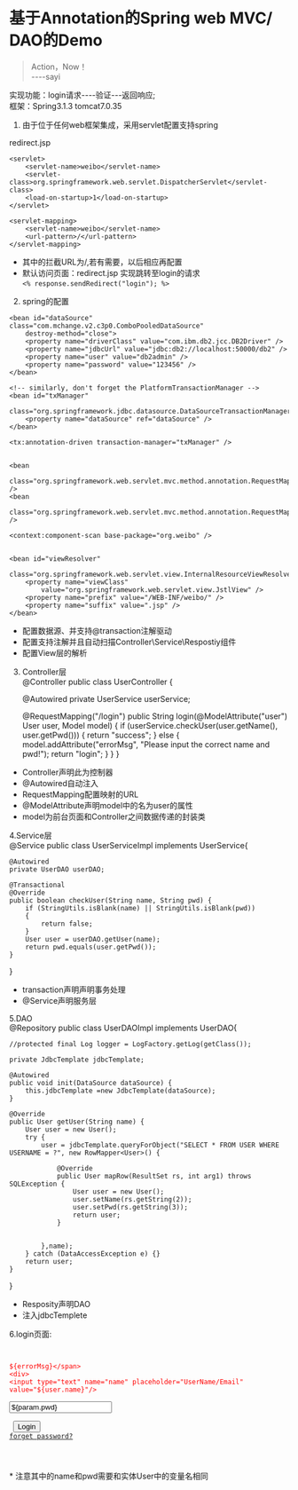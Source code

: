 # 基于Annotation的Spring web MVC/ DAO的Demo
> Action，Now！  
> ----sayi

实现功能：login请求----验证---返回响应;  
框架：Spring3.1.3 tomcat7.0.35

1. 由于位于任何web框架集成，采用servlet配置支持spring
  <welcome-file-list>
    	<welcome-file>redirect.jsp</welcome-file>
  	</welcome-file-list>
  
  	<servlet>
  		<servlet-name>weibo</servlet-name>
  		<servlet-class>org.springframework.web.servlet.DispatcherServlet</servlet-class>
  		<load-on-startup>1</load-on-startup>
  	</servlet>
  
  	<servlet-mapping>
  		<servlet-name>weibo</servlet-name>
  		<url-pattern>/</url-pattern>
  	</servlet-mapping>
* 其中的拦截URL为/,若有需要，以后相应再配置
* 默认访问页面：redirect.jsp 实现跳转至login的请求  
  `<% response.sendRedirect("login"); %>`

2. spring的配置
  <!-- don't forget the DataSource -->
    <bean id="dataSource" class="com.mchange.v2.c3p0.ComboPooledDataSource"
  		destroy-method="close">
  		<property name="driverClass" value="com.ibm.db2.jcc.DB2Driver" />
  		<property name="jdbcUrl" value="jdbc:db2://localhost:50000/db2" />
  		<property name="user" value="db2admin" />
  		<property name="password" value="123456" />
  	</bean>
  
  	<!-- similarly, don't forget the PlatformTransactionManager -->
  	<bean id="txManager"
  		class="org.springframework.jdbc.datasource.DataSourceTransactionManager">
  		<property name="dataSource" ref="dataSource" />
  	</bean>
  	
  	<tx:annotation-driven transaction-manager="txManager" />
  
  
  	<bean
  		class="org.springframework.web.servlet.mvc.method.annotation.RequestMappingHandlerMapping" />
  	<bean
  		class="org.springframework.web.servlet.mvc.method.annotation.RequestMappingHandlerAdapter" />
  
  	<context:component-scan base-package="org.weibo" />
  
  
  	<bean id="viewResolver"
  		class="org.springframework.web.servlet.view.InternalResourceViewResolver">
  		<property name="viewClass"
  			value="org.springframework.web.servlet.view.JstlView" />
  		<property name="prefix" value="/WEB-INF/weibo/" />
  		<property name="suffix" value=".jsp" />
  	</bean>
* 配置数据源、并支持@transaction注解驱动
* 配置支持注解并且自动扫描Controller\Service\Respostiy组件
* 配置View层的解析

3. Controller层  
  @Controller
  public class UserController {
  
  	@Autowired
  	private UserService userService;
  
  	@RequestMapping("/login")
  	public String login(@ModelAttribute("user") User user, Model model) {
  		if (userService.checkUser(user.getName(), user.getPwd())) {
  			return "success";
  		} else {
  			model.addAttribute("errorMsg",
  					"Please input the correct name and pwd!");
  			return "login";
  		}
  	}
  }
* Controller声明此为控制器
* @Autowired自动注入
* RequestMapping配置映射的URL
* @ModelAttribute声明model中的名为user的属性
* model为前台页面和Controller之间数据传递的封装类

4.Service层  
  @Service
  public class UserServiceImpl implements UserService{
    
  	@Autowired
  	private UserDAO userDAO;
  
  	@Transactional
  	@Override
  	public boolean checkUser(String name, String pwd) {
  		if (StringUtils.isBlank(name) || StringUtils.isBlank(pwd))
  		{
  			return false;
  		}
  		User user = userDAO.getUser(name);
  		return pwd.equals(user.getPwd());
  	}
  
  }
* transaction声明声明事务处理
* @Service声明服务层

5.DAO  
  @Repository
  public class UserDAOImpl implements UserDAO{
    
  	//protected final Log logger = LogFactory.getLog(getClass());
  	
  	private JdbcTemplate jdbcTemplate;
  	
  	@Autowired
  	public void init(DataSource dataSource) {
  		this.jdbcTemplate =new JdbcTemplate(dataSource);
  	}
  
  	@Override
  	public User getUser(String name) {
  		User user = new User();
  		try {
  			user = jdbcTemplate.queryForObject("SELECT * FROM USER WHERE USERNAME = ?", new RowMapper<User>() {
  
  				@Override
  				public User mapRow(ResultSet rs, int arg1) throws SQLException {
  					User user = new User();
  					user.setName(rs.getString(2));
  					user.setPwd(rs.getString(3));
  					return user;
  				}
  
  				
  			},name);
  		} catch (DataAccessException e) {}
  		return user;
  	}
  
  }
* Resposity声明DAO
* 注入jdbcTemplete

6.login页面:  
<code> <form action="login" method="post">
      <span style="color:red;">${errorMsg}</span>
    	<div>
    		<input type="text" name="name" placeholder="UserName/Email" value="${user.name}"/>
    	</div>
    	<div>
    		<input type="text" name="pwd" placeholder="PassWord" value="${param.pwd}"/>
    	</div>
    	<div>
    		<input type="submit" value="Login" /> <a href="javascript:;">forget
    			password?</a>
    	</div>
  </form></code>
* 注意其中的name和pwd需要和实体User中的变量名相同
